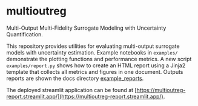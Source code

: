 # multioutreg

Multi-Output Multi-Fidelity Surrogate Modeling with Uncertainty Quantification.

This repository provides utilities for evaluating multi-output surrogate models
with uncertainty estimation. Example notebooks in `examples/` demonstrate the
plotting functions and performance metrics. A new script `examples/report.py`
shows how to create an HTML report using a Jinja2 template that collects all
metrics and figures in one document. Outputs reports are shown the docs
directory [example_reports](docs/example_reports/).

The deployed streamlit application can be found 
at [https://multioutreg-report.streamlit.app/](https://multioutreg-report.streamlit.app/).